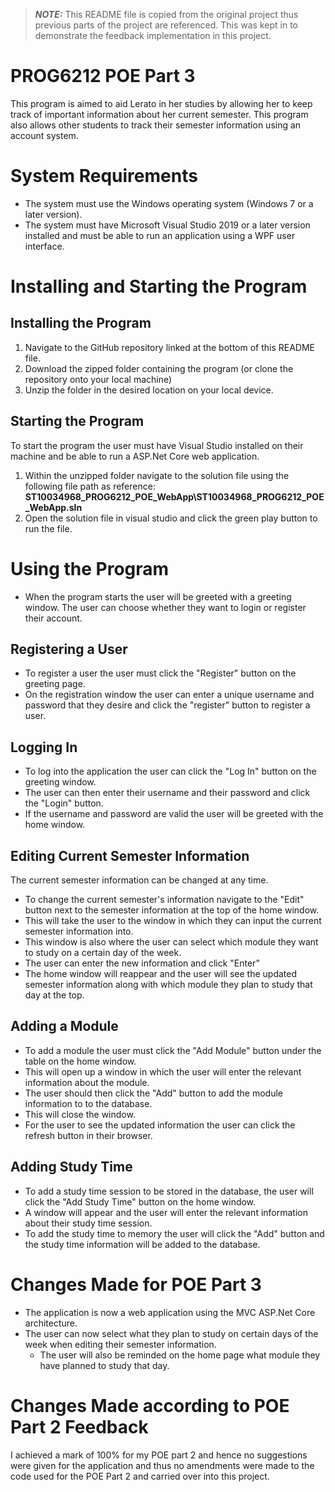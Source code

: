 > **_NOTE:_** This README file is copied from the original project thus previous parts of the project are referenced. This was kept in to demonstrate the feedback implementation in this project.

 # PROG6212 POE Part 3

This program is aimed to aid Lerato in her studies by allowing her to keep track of important information about her current semester. This program also allows other students to track their semester information using an account system.


# System Requirements

* The system must use the Windows operating system (Windows 7 or a later version).
* The system must have Microsoft Visual Studio 2019 or a later version installed and must be able to run an application using a WPF user interface.

# Installing and Starting the Program

## Installing the Program
1. Navigate to the GitHub repository linked at the bottom of this README file.
2. Download the zipped folder containing the program (or clone the repository onto your local machine)
3. Unzip the folder in the desired location on your local device.
## Starting the Program
To start the program the user must have Visual Studio installed on their machine and be able to run a ASP.Net Core web application.

1. Within the unzipped folder navigate to the solution file using the following file path as reference:
**ST10034968_PROG6212_POE_WebApp\ST10034968_PROG6212_POE_WebApp.sln**
2. Open the solution file in visual studio and click the green play button to run the file.
# Using the Program
* When the program starts the user will be greeted with a greeting window. The user can choose whether they want to login or register their account.
## Registering a User
* To register a user the user must click the "Register" button on the greeting page.
* On the registration window the user can enter a unique username and password that they desire and click the "register" button to register a user.
## Logging In
* To log into the application the user can click the "Log In" button on the greeting window.
* The user can then enter their username and their password and click the "Login" button.
* If the username and password are valid the user will be greeted with the home window.
## Editing Current Semester Information
The current semester information can be changed at any time. 
* To change the current semester's information navigate to the "Edit" button next to the semester information at the top of the home window.
* This will take the user to the window in which they can input the current semester information into. 
* This window is also where the user can select which module they want to study on a certain day of the week.
* The user can enter the new information and click "Enter"
* The home window will reappear and the user will see the updated semester information along with which module they plan to study that day at the top.
## Adding a Module
* To add a module the user must click the "Add Module" button under the  table on the home window. 
* This will open up a window in which the user will enter the relevant information about the module.
* The user should then click the "Add" button to add the module information to to the database.
* This will close the window.
* For the user to see the updated information the user can click the refresh button in their browser.
## Adding Study Time
* To add a study time session to be stored in the database, the user will click the "Add Study Time" button on the home window.
* A window will appear and the user will enter the relevant information about their study time session. 
* To add the study time to memory the user will click the "Add" button and the study time information will be added to the database.
# Changes Made for POE Part 3
* The application is now a web application using the MVC ASP.Net Core architecture.
* The user can now select what they plan to study on certain days of the week when editing their semester information.
	* The user will also be reminded on the home page what module they have planned to study that day.
# Changes Made according to POE Part 2 Feedback
I achieved a mark of 100% for my POE part 2 and hence no suggestions were given for the application and thus no amendments were made to the code used for the POE Part 2 and carried over into this project. 

